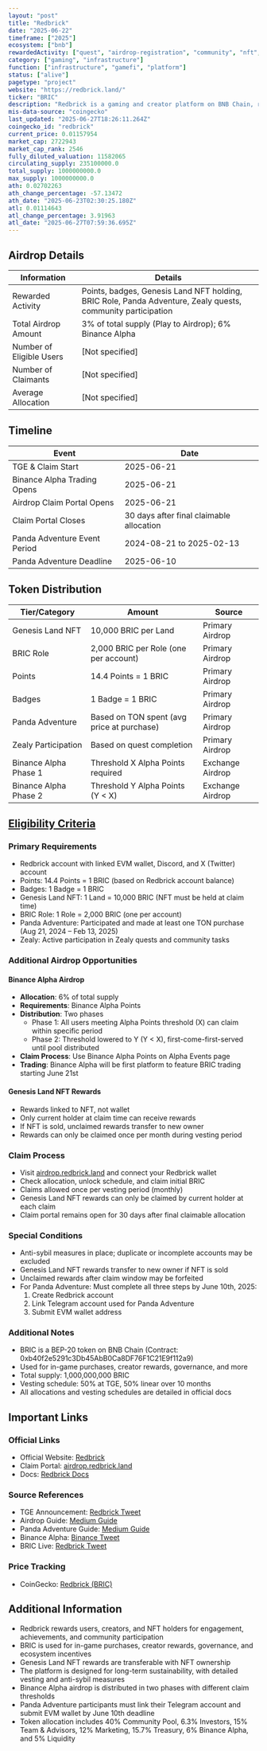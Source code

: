 ```yaml
---
layout: "post"
title: "Redbrick"
date: "2025-06-22"
timeframe: ["2025"]
ecosystem: ["bnb"]
rewardedActivity: ["quest", "airdrop-registration", "community", "nft", "binance-alpha"]
category: ["gaming", "infrastructure"]
function: ["infrastructure", "gamefi", "platform"]
status: ["alive"]
pagetype: "project"
website: "https://redbrick.land/"
ticker: "BRIC"
description: "Redbrick is a gaming and creator platform on BNB Chain, rewarding users, creators, and NFT holders with BRIC tokens for engagement, achievements, and community participation."
mis-data-source: "coingecko"
last_updated: "2025-06-27T18:26:11.264Z"
coingecko_id: "redbrick"
current_price: 0.01157954
market_cap: 2722943
market_cap_rank: 2546
fully_diluted_valuation: 11582065
circulating_supply: 235100000.0
total_supply: 1000000000.0
max_supply: 1000000000.0
ath: 0.02702263
ath_change_percentage: -57.13472
ath_date: "2025-06-23T02:30:25.180Z"
atl: 0.01114643
atl_change_percentage: 3.91963
atl_date: "2025-06-27T07:59:36.695Z"
---
```


## Airdrop Details

| Information              | Details                                                     |
| ------------------------ | ----------------------------------------------------------- |
| Rewarded Activity        | Points, badges, Genesis Land NFT holding, BRIC Role, Panda Adventure, Zealy quests, community participation |
| Total Airdrop Amount     | 3% of total supply (Play to Airdrop); 6% Binance Alpha      |
| Number of Eligible Users | [Not specified]                                             |
| Number of Claimants      | [Not specified]                                             |
| Average Allocation       | [Not specified]                                             |

## Timeline

| Event               | Date                                           |
| ------------------- | ---------------------------------------------- |
| TGE & Claim Start   | 2025-06-21                                     |
| Binance Alpha Trading Opens | 2025-06-21                             |
| Airdrop Claim Portal Opens | 2025-06-21                              |
| Claim Portal Closes | 30 days after final claimable allocation       |
| Panda Adventure Event Period | 2024-08-21 to 2025-02-13              |
| Panda Adventure Deadline | 2025-06-10                                |

## Token Distribution

| Tier/Category      | Amount                                   | Source                    |
| ------------------ | ---------------------------------------- | ------------------------- |
| Genesis Land NFT   | 10,000 BRIC per Land                     | Primary Airdrop           |
| BRIC Role          | 2,000 BRIC per Role (one per account)    | Primary Airdrop           |
| Points             | 14.4 Points = 1 BRIC                     | Primary Airdrop           |
| Badges             | 1 Badge = 1 BRIC                         | Primary Airdrop           |
| Panda Adventure    | Based on TON spent (avg price at purchase) | Primary Airdrop        |
| Zealy Participation | Based on quest completion               | Primary Airdrop           |
| Binance Alpha Phase 1 | Threshold X Alpha Points required      | Exchange Airdrop          |
| Binance Alpha Phase 2 | Threshold Y Alpha Points (Y < X)       | Exchange Airdrop          |

## [Eligibility Criteria](https://medium.com/redbrick-official/redbrick-airdrop-guide-e13e2071e9b9)

### Primary Requirements

- Redbrick account with linked EVM wallet, Discord, and X (Twitter) account
- Points: 14.4 Points = 1 BRIC (based on Redbrick account balance)
- Badges: 1 Badge = 1 BRIC
- Genesis Land NFT: 1 Land = 10,000 BRIC (NFT must be held at claim time)
- BRIC Role: 1 Role = 2,000 BRIC (one per account)
- Panda Adventure: Participated and made at least one TON purchase (Aug 21, 2024 – Feb 13, 2025)
- Zealy: Active participation in Zealy quests and community tasks

### Additional Airdrop Opportunities

#### Binance Alpha Airdrop
- **Allocation**: 6% of total supply
- **Requirements**: Binance Alpha Points
- **Distribution**: Two phases
  - Phase 1: All users meeting Alpha Points threshold (X) can claim within specific period
  - Phase 2: Threshold lowered to Y (Y < X), first-come-first-served until pool distributed
- **Claim Process**: Use Binance Alpha Points on Alpha Events page
- **Trading**: Binance Alpha will be first platform to feature BRIC trading starting June 21st

#### Genesis Land NFT Rewards
- Rewards linked to NFT, not wallet
- Only current holder at claim time can receive rewards
- If NFT is sold, unclaimed rewards transfer to new owner
- Rewards can only be claimed once per month during vesting period

### Claim Process

- Visit [airdrop.redbrick.land](https://airdrop.redbrick.land) and connect your Redbrick wallet
- Check allocation, unlock schedule, and claim initial BRIC
- Claims allowed once per vesting period (monthly)
- Genesis Land NFT rewards can only be claimed by current holder at each claim
- Claim portal remains open for 30 days after final claimable allocation

### Special Conditions

- Anti-sybil measures in place; duplicate or incomplete accounts may be excluded
- Genesis Land NFT rewards transfer to new owner if NFT is sold
- Unclaimed rewards after claim window may be forfeited
- For Panda Adventure: Must complete all three steps by June 10th, 2025:
  1. Create Redbrick account
  2. Link Telegram account used for Panda Adventure
  3. Submit EVM wallet address

### Additional Notes

- BRIC is a BEP-20 token on BNB Chain (Contract: 0xb40f2e5291c3Db45AbB0Ca8DF76F1C21E9f112a9)
- Used for in-game purchases, creator rewards, governance, and more
- Total supply: 1,000,000,000 BRIC
- Vesting schedule: 50% at TGE, 50% linear over 10 months
- All allocations and vesting schedules are detailed in official docs

## Important Links

### Official Links
- Official Website: [Redbrick](https://redbrick.land/)
- Claim Portal: [airdrop.redbrick.land](https://airdrop.redbrick.land)
- Docs: [Redbrick Docs](https://docs.redbrick.land/introduction/what-is-redbrick/usdbric-token-allocation)

### Source References
- TGE Announcement: [Redbrick Tweet](https://x.com/RedbrickLand/status/1936268305624711350)
- Airdrop Guide: [Medium Guide](https://medium.com/redbrick-official/redbrick-airdrop-guide-e13e2071e9b9)
- Panda Adventure Guide: [Medium Guide](https://medium.com/redbrick-official/panda-adventure-airdrop-guide-4f15a021c2fb)
- Binance Alpha: [Binance Tweet](https://x.com/binance/status/1935601587793051780)
- BRIC Live: [Redbrick Tweet](https://x.com/RedbrickLand/status/1937105823672775106)

### Price Tracking
- CoinGecko: [Redbrick (BRIC)](https://www.coingecko.com/en/coins/redbrick)

## Additional Information
- Redbrick rewards users, creators, and NFT holders for engagement, achievements, and community participation
- BRIC is used for in-game purchases, creator rewards, governance, and ecosystem incentives
- Genesis Land NFT rewards are transferable with NFT ownership
- The platform is designed for long-term sustainability, with detailed vesting and anti-sybil measures
- Binance Alpha airdrop is distributed in two phases with different claim thresholds
- Panda Adventure participants must link their Telegram account and submit EVM wallet by June 10th deadline
- Token allocation includes 40% Community Pool, 6.3% Investors, 15% Team & Advisors, 12% Marketing, 15.7% Treasury, 6% Binance Alpha, and 5% Liquidity